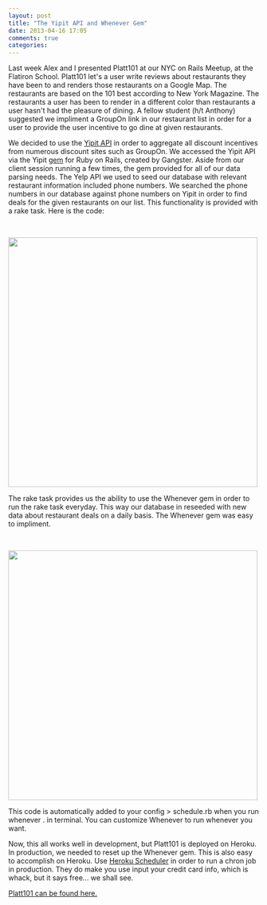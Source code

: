 ```yaml
---
layout: post
title: "The Yipit API and Whenever Gem"
date: 2013-04-16 17:05
comments: true
categories: 
---
```


<p>Last week Alex and I presented Platt101 at our NYC on Rails Meetup, at the Flatiron School.  Platt101 let's a user write reviews about restaurants they have been to and renders those restaurants on a Google Map.  The restaurants are based on the 101 best according to New York Magazine.  The restaurants a user has been to render in a different color than restaurants a user hasn't had the pleasure of dining.  A fellow student (h/t Anthony) suggested we impliment a GroupOn link in our restaurant list in order for a user to provide the user incentive to go dine at given restaurants.</p>

<p> We decided to use the <a href='http://yipit.com/about/api/'>Yipit API</a> in order to aggregate all discount incentives from numerous discount sites such as GroupOn.  We accessed the Yipit API via the Yipit <a href='https://github.com/gangster/yipit'>gem</a> for Ruby on Rails, created by Gangster.  Aside from our client session running a few times, the gem provided for all of our data parsing needs.  The Yelp API we used to seed our database with relevant restaurant information included phone numbers.  We searched the phone numbers in our database against phone numbers on Yipit in order to find deals for the given restaurants on our list.  This functionality is provided with a rake task.  Here is the code: </p><br>

<p><img src = "/images/yipit.png" height = "500" width = "500"></p>

<p> The rake task provides us the ability to use the Whenever gem in order to run the rake task everyday.  This way our database in reseeded with new data about restaurant deals on a daily basis.  The Whenever gem was easy to impliment.</p><br>

<p><img src = "/images/whenever-2.png" height = "500" width = "500"></p>

<p>This code is automatically added to your config > schedule.rb when you run whenever . in terminal.  You can customize Whenever to run whenever you want.</p>

<p>Now, this all works well in development, but Platt101 is deployed on Heroku.  In production, we needed to reset up the Whenever gem.  This is also easy to accomplish on Heroku. Use <a href='https://addons.heroku.com/scheduler'>Heroku Scheduler</a> in order to run a chron job in production.  They do make you use input your credit card info, which is whack, but it says free... we shall see.</p>

<a href='http://www.platt101.com'>Platt101 can be found here.</a>


